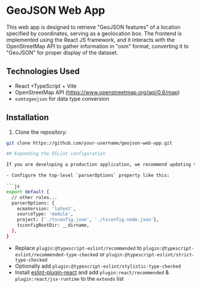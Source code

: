 # GeoJSON Web App

This web app is designed to retrieve "GeoJSON features" of a location specified by coordinates, serving as a geolocation box. The frontend is implemented using the React JS framework, and it interacts with the OpenStreetMap API to gather information in "osm" format, converting it to "GeoJSON" for proper display of the dataset.

## Technologies Used
- React +TypeScript + Vite 
- OpenStreetMap API (https://www.openstreetmap.org/api/0.6/map)
- `osmtogeojson` for data type conversion

## Installation

1. Clone the repository:

```bash
git clone https://github.com/your-username/geojson-web-app.git

## Expanding the ESLint configuration

If you are developing a production application, we recommend updating the configuration to enable type aware lint rules:

- Configure the top-level `parserOptions` property like this:

```js
export default {
  // other rules...
  parserOptions: {
    ecmaVersion: 'latest',
    sourceType: 'module',
    project: ['./tsconfig.json', './tsconfig.node.json'],
    tsconfigRootDir: __dirname,
  },
}
```

- Replace `plugin:@typescript-eslint/recommended` to `plugin:@typescript-eslint/recommended-type-checked` or `plugin:@typescript-eslint/strict-type-checked`
- Optionally add `plugin:@typescript-eslint/stylistic-type-checked`
- Install [eslint-plugin-react](https://github.com/jsx-eslint/eslint-plugin-react) and add `plugin:react/recommended` & `plugin:react/jsx-runtime` to the `extends` list
